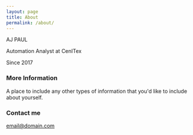 ```yaml
---
layout: page
title: About
permalink: /about/
---
```


AJ PAUL


Automation Analyst at CenITex


Since 2017

### More Information

A place to include any other types of information that you'd like to include about yourself.

### Contact me

[email@domain.com](mailto:email@domain.com)